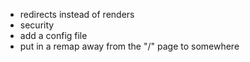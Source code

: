- redirects instead of renders
- security
- add a config file
- put in a remap away from the "/" page to somewhere
